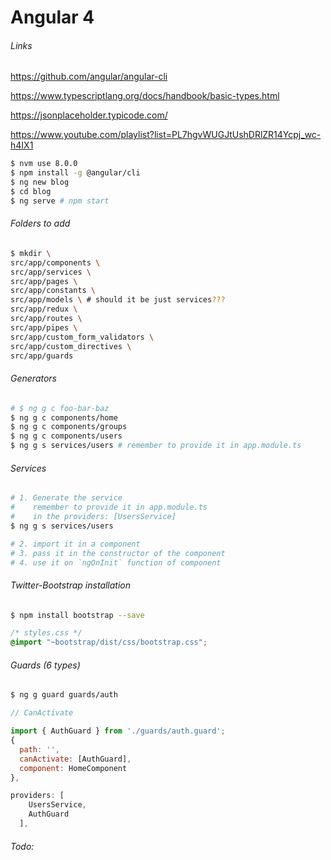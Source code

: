 # Angular 4

###### Links
https://github.com/angular/angular-cli

https://www.typescriptlang.org/docs/handbook/basic-types.html

https://jsonplaceholder.typicode.com/

https://www.youtube.com/playlist?list=PL7hgvWUGJtUshDRlZR14Ycpj_wc-h4IX1


```bash
$ nvm use 8.0.0
$ npm install -g @angular/cli
$ ng new blog
$ cd blog
$ ng serve # npm start
```

###### Folders to add

```bash
$ mkdir \
src/app/components \
src/app/services \
src/app/pages \
src/app/constants \
src/app/models \ # should it be just services???
src/app/redux \
src/app/routes \
src/app/pipes \
src/app/custom_form_validators \
src/app/custom_directives \
src/app/guards
```


###### Generators

```bash
# $ ng g c foo-bar-baz
$ ng g c components/home
$ ng g c components/groups
$ ng g c components/users
$ ng g s services/users # remember to provide it in app.module.ts
```


###### Services

```bash
# 1. Generate the service
#    remember to provide it in app.module.ts 
#    in the providers: [UsersService]
$ ng g s services/users 

# 2. import it in a component
# 3. pass it in the constructor of the component
# 4. use it on `ngOnInit` function of component
```

###### Twitter-Bootstrap installation

```bash
$ npm install bootstrap --save
```

```css
/* styles.css */
@import "~bootstrap/dist/css/bootstrap.css";
```



###### Guards (6 types)

```bash
$ ng g guard guards/auth
```


```javascript
// CanActivate

import { AuthGuard } from './guards/auth.guard';
{
  path: '',
  canActivate: [AuthGuard],
  component: HomeComponent
},

providers: [
    UsersService,
    AuthGuard
  ],
```

###### Todo:


